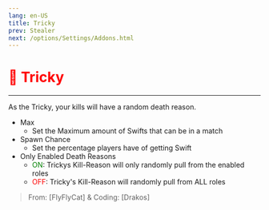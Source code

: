 ```yaml
---
lang: en-US
title: Tricky
prev: Stealer
next: /options/Settings/Addons.html
---
```


# <font color=red>👺 <b>Tricky</b></font> <Badge text="Impostor" type="tip" vertical="middle"/>
---

As the Tricky, your kills will have a random death reason.
* Max
  * Set the Maximum amount of Swifts that can be in a match
* Spawn Chance
  * Set the percentage players have of getting Swift
* Only Enabled Death Reasons
  * <font color=green>ON</font>: Trickys Kill-Reason will only randomly pull from the enabled roles
  * <font color=red>OFF</font>: Tricky's Kill-Reason will randomly pull from ALL roles

> From: [FlyFlyCat] & Coding: [Drakos]